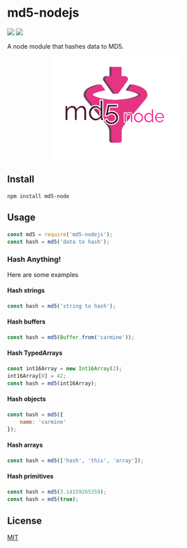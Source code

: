# md5-nodejs

![](https://travis-ci.com/cdimascio/md5-node.svg?branch=master)
![](https://img.shields.io/badge/license-MIT-blue.svg)

A node module that hashes data to MD5.

<p align="center">
<img src="https://raw.githubusercontent.com/cdimascio/md5-node/master/assets/md5-node.png" width="300px">
</p>

## Install

```shell
npm install md5-node
```

## Usage

```javascript
const md5 = require('md5-nodejs');
const hash = md5('data to hash');
```

### Hash Anything!
Here are some examples

#### Hash strings
```javascript
const hash = md5('string to hash');
```
#### Hash buffers
```javascript
const hash = md5(Buffer.from('carmine'));
```
#### Hash TypedArrays
```javascript
const int16Array = new Int16Array(2);
int16Array[0] = 42;
const hash = md5(int16Array);
```

#### Hash objects
```javascript
const hash = md5({
    name: 'carmine'
});
```

#### Hash arrays
```javascript
const hash = md5(['hash', 'this', 'array']);
```

#### Hash primitives
```javascript
const hash = md5(3.14159265359);
const hash = md5(true);
```


## License
[MIT](LICENSE)
